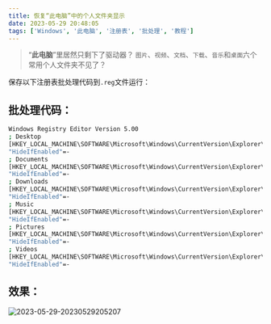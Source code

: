 ```yaml
---
title: 恢复“此电脑”中的个人文件夹显示
date: 2023-05-29 20:48:05
tags: ['Windows', '此电脑', '注册表', '批处理', '教程']
---
```

> “**此电脑**”里居然只剩下了驱动器？
`图片`、`视频`、`文档`、`下载`、`音乐`和`桌面`六个常用个人文件夹不见了？

保存以下注册表批处理代码到`.reg`文件运行：

## 批处理代码：
```bash
Windows Registry Editor Version 5.00
; Desktop
[HKEY_LOCAL_MACHINE\SOFTWARE\Microsoft\Windows\CurrentVersion\Explorer\MyComputer\NameSpace\{B4BFCC3A-DB2C-424C-B029-7FE99A87C641}]
"HideIfEnabled"=-
; Documents
[HKEY_LOCAL_MACHINE\SOFTWARE\Microsoft\Windows\CurrentVersion\Explorer\MyComputer\NameSpace\{d3162b92-9365-467a-956b-92703aca08af}]
"HideIfEnabled"=-
; Downloads
[HKEY_LOCAL_MACHINE\SOFTWARE\Microsoft\Windows\CurrentVersion\Explorer\MyComputer\NameSpace\{088e3905-0323-4b02-9826-5d99428e115f}]
"HideIfEnabled"=-
; Music
[HKEY_LOCAL_MACHINE\SOFTWARE\Microsoft\Windows\CurrentVersion\Explorer\MyComputer\NameSpace\{3dfdf296-dbec-4fb4-81d1-6a3438bcf4de}]
"HideIfEnabled"=-
; Pictures
[HKEY_LOCAL_MACHINE\SOFTWARE\Microsoft\Windows\CurrentVersion\Explorer\MyComputer\NameSpace\{24ad3ad4-a569-4530-98e1-ab02f9417aa8}]
"HideIfEnabled"=-
; Videos
[HKEY_LOCAL_MACHINE\SOFTWARE\Microsoft\Windows\CurrentVersion\Explorer\MyComputer\NameSpace\{f86fa3ab-70d2-4fc7-9c99-fcbf05467f3a}]
"HideIfEnabled"=-
```

## 效果：

![2023-05-29-20230529205207](https://img2.covear.top/2023-05-29-20230529205207.png "2023-05-29-20230529205207")